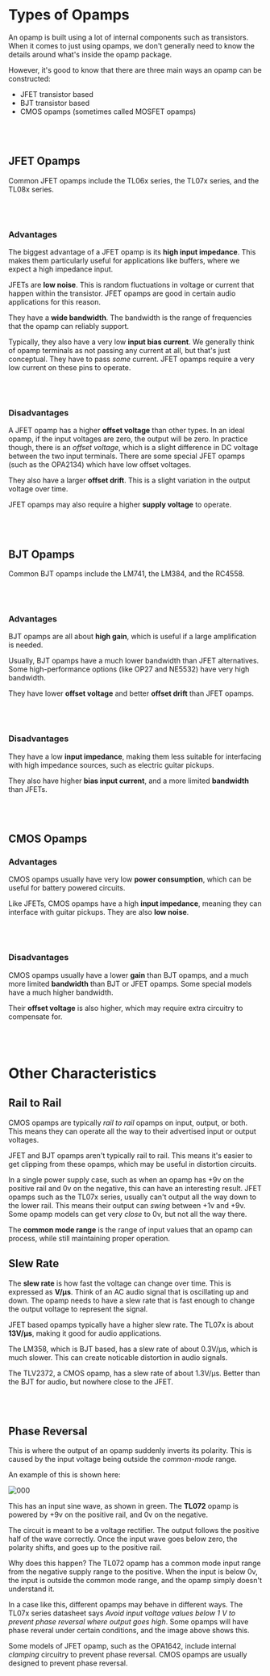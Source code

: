 # Types of Opamps

An opamp is built using a lot of internal components such as transistors. When it comes to just using opamps, we don't generally need to know the details around what's inside the opamp package.

However, it's good to know that there are three main ways an opamp can be constructed:
* JFET transistor based
* BJT transistor based
* CMOS opamps (sometimes called MOSFET opamps)


</br></br>
## JFET Opamps
Common JFET opamps include the TL06x series, the TL07x series, and the TL08x series.


</br></br>
### Advantages

The biggest advantage of a JFET opamp is its **high input impedance**. This makes them particularly useful for applications like buffers, where we expect a high impedance input.

JFETs are **low noise**. This is random fluctuations in voltage or current that happen within the transistor. JFET opamps are good in certain audio applications for this reason.

They have a **wide bandwidth**. The bandwidth is the range of frequencies that the opamp can reliably support.

Typically, they also have a very low **input bias current**. We generally think of opamp terminals as not passing any current at all, but that's just conceptual. They have to pass _some_ current. JFET opamps require a very low current on these pins to operate.


</br></br>
### Disadvantages

A JFET opamp has a higher **offset voltage** than other types. In an ideal opamp, if the input voltages are zero, the output will be zero. In practice though, there is an _offset voltage_, which is a slight difference in DC voltage between the two input terminals. There are some special JFET opamps (such as the OPA2134) which have low offset voltages.

They also have a larger **offset drift**. This is a slight variation in the output voltage over time.

JFET opamps may also require a higher **supply voltage** to operate.


</br></br>
## BJT Opamps
Common BJT opamps include the LM741, the LM384, and the RC4558.


</br></br>
### Advantages

BJT opamps are all about **high gain**, which is useful if a large amplification is needed.

Usually, BJT opamps have a much lower bandwidth than JFET alternatives. Some high-performance options (like OP27 and NE5532) have very high bandwidth.

They have lower **offset voltage** and better **offset drift** than JFET opamps.


</br></br>
### Disadvantages

They have a low **input impedance**, making them less suitable for interfacing with high impedance sources, such as electric guitar pickups.

They also have higher **bias input current**, and a more limited **bandwidth** than JFETs.


</br></br>
## CMOS Opamps
### Advantages

CMOS opamps usually have very low **power consumption**, which can be useful for battery powered circuits.

Like JFETs, CMOS opamps have a high **input impedance**, meaning they can interface with guitar pickups. They are also **low noise**.


</br></br>
### Disadvantages

CMOS opamps usually have a lower **gain** than BJT opamps, and a much more limited **bandwidth** than BJT or JFET opamps. Some special models have a much higher bandwidth.

Their **offset voltage** is also higher, which may require extra circuitry to compensate for.


</br></br>
# Other Characteristics
## Rail to Rail

CMOS opamps are typically _rail to rail_ opamps on input, output, or both. This means they can operate all the way to their advertised input or output voltages.

JFET and BJT opamps aren't typically rail to rail. This means it's easier to get clipping from these opamps, which may be useful in distortion circuits.

In a single power supply case, such as when an opamp has +9v on the positive rail and 0v on the negative, this can have an interesting result. JFET opamps such as the TL07x series, usually can't output all the way down to the lower rail. This means their output can _swing_ between +1v and +9v. Some opamp models can get very _close_ to 0v, but not all the way there.

The **common mode range** is the range of input values that an opamp can process, while still maintaining proper operation.


## Slew Rate

The **slew rate** is how fast the voltage can change over time. This is expressed as **V/µs**. Think of an AC audio signal that is oscillating up and down. The opamp needs to have a slew rate that is fast enough to change the output voltage to represent the signal.

JFET based opamps typically have a higher slew rate. The TL07x is about **13V/µs**, making it good for audio applications.

The LM358, which is BJT based, has a slew rate of about 0.3V/µs, which is much slower. This can create noticable distortion in audio signals.

The TLV2372, a CMOS opamp, has a slew rate of about 1.3V/µs. Better than the BJT for audio, but nowhere close to the JFET.


</br></br>
## Phase Reversal

This is where the output of an opamp suddenly inverts its polarity. This is caused by the input voltage being outside the _common-mode_ range.

An example of this is shown here:

![000](https://github.com/user-attachments/assets/e0a87158-6e7d-4231-ac7f-4deb5b686471)


This has an input sine wave, as shown in green. The **TL072** opamp is powered by +9v on the positive rail, and 0v on the negative.

The circuit is meant to be a voltage rectifier. The output follows the positive half of the wave correctly. Once the input wave goes below zero, the polarity shifts, and goes up to the positive rail.

Why does this happen? The TL072 opamp has a common mode input range from the negative supply range to the positive. When the input is below 0v, the input is outside the common mode range, and the opamp simply doesn't understand it.

In a case like this, different opamps may behave in different ways. The TL07x series datasheet says _Avoid input voltage values below 1 V to prevent phase reversal where output goes high_. Some opamps will have phase reveral under certain conditions, and the image above shows this.

Some models of JFET opamp, such as the OPA1642, include internal _clamping_ circuitry to prevent phase reversal. CMOS opamps are usually designed to prevent phase reversal.

